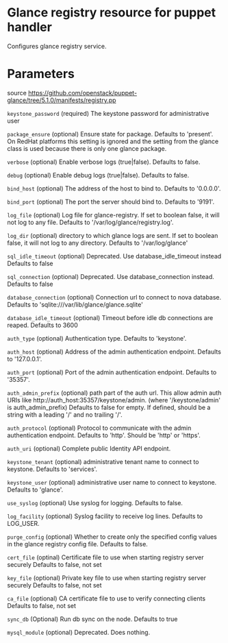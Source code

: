 # Glance registry resource for puppet handler

Configures glance registry service.

# Parameters

source https://github.com/openstack/puppet-glance/tree/5.1.0/manifests/registry.pp

  ``keystone_password``
    (required) The keystone password for administrative user

  ``package_ensure``
    (optional) Ensure state for package. Defaults to 'present'.  On RedHat
    platforms this setting is ignored and the setting from the glance class is
    used because there is only one glance package.

  ``verbose``
    (optional) Enable verbose logs (true|false). Defaults to false.

  ``debug``
    (optional) Enable debug logs (true|false). Defaults to false.

  ``bind_host``
    (optional) The address of the host to bind to. Defaults to '0.0.0.0'.

  ``bind_port``
    (optional) The port the server should bind to. Defaults to '9191'.

  ``log_file``
    (optional) Log file for glance-registry.
    If set to boolean false, it will not log to any file.
    Defaults to '/var/log/glance/registry.log'.

  ``log_dir``
    (optional) directory to which glance logs are sent.
    If set to boolean false, it will not log to any directory.
    Defaults to '/var/log/glance'

 ``sql_idle_timeout``
   (optional) Deprecated. Use database_idle_timeout instead
   Defaults to false

 ``sql_connection``
   (optional) Deprecated. Use database_connection instead.
   Defaults to false

 ``database_connection``
   (optional) Connection url to connect to nova database.
   Defaults to 'sqlite:///var/lib/glance/glance.sqlite'

 ``database_idle_timeout``
   (optional) Timeout before idle db connections are reaped.
   Defaults to 3600

  ``auth_type``
    (optional) Authentication type. Defaults to 'keystone'.

  ``auth_host``
    (optional) Address of the admin authentication endpoint.
    Defaults to '127.0.0.1'.

  ``auth_port``
    (optional) Port of the admin authentication endpoint. Defaults to '35357'.

  ``auth_admin_prefix``
    (optional) path part of the auth url.
    This allow admin auth URIs like http://auth_host:35357/keystone/admin.
    (where '/keystone/admin' is auth_admin_prefix)
    Defaults to false for empty. If defined, should be a string with a leading '/' and no trailing '/'.

  ``auth_protocol``
    (optional) Protocol to communicate with the admin authentication endpoint.
    Defaults to 'http'. Should be 'http' or 'https'.

  ``auth_uri``
    (optional) Complete public Identity API endpoint.

  ``keystone_tenant``
    (optional) administrative tenant name to connect to keystone.
    Defaults to 'services'.

  ``keystone_user``
    (optional) administrative user name to connect to keystone.
    Defaults to 'glance'.

  ``use_syslog``
    (optional) Use syslog for logging.
    Defaults to false.

  ``log_facility``
    (optional) Syslog facility to receive log lines.
    Defaults to LOG_USER.

  ``purge_config``
    (optional) Whether to create only the specified config values in
    the glance registry config file.
    Defaults to false.

 ``cert_file``
   (optinal) Certificate file to use when starting registry server securely
   Defaults to false, not set

 ``key_file``
   (optional) Private key file to use when starting registry server securely
   Defaults to false, not set

 ``ca_file``
   (optional) CA certificate file to use to verify connecting clients
   Defaults to false, not set

 ``sync_db``
   (Optional) Run db sync on the node.
   Defaults to true

  ``mysql_module``
  (optional) Deprecated. Does nothing.
